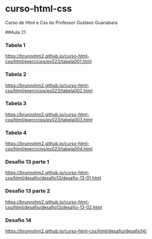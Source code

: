 # curso-html-css
 Curso de Html e Css do Professor Gustavo Guanabara

##Aula 21

### Tabela 1
https://brunnohm2.github.io/curso-html-css/html/exercicios/ex023/tabela001.html
### Tabela 2
https://brunnohm2.github.io/curso-html-css/html/exercicios/ex023/tabela002.html
### Tabela 3
https://brunnohm2.github.io/curso-html-css/html/exercicios/ex023/tabela003.html
### Tabela 4
https://brunnohm2.github.io/curso-html-css/html/exercicios/ex023/tabela004.html
### Desafio 13 parte 1
https://brunnohm2.github.io/curso-html-css/html/desafio/desafio13/desafio-13-01.html
### Desafio 13 parte 2
https://brunnohm2.github.io/curso-html-css/html/desafio/desafio13/desafio-13-02.html
### Desafio 14
https://brunnohm2.github.io/curso-html-css/html/desafio/desafio14/